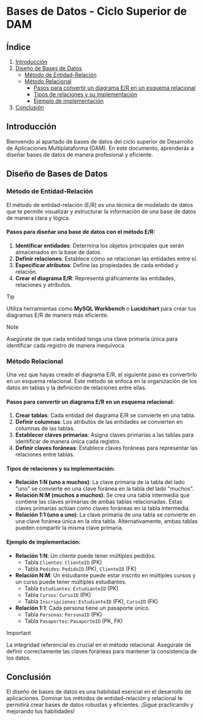 # Bases de Datos - Ciclo Superior de DAM

## Índice
1. [Introducción](#introducción)
2. [Diseño de Bases de Datos](#diseño-de-bases-de-datos)
    - [Método de Entidad-Relación](#método-de-entidad-relación)
    - [Método Relacional](#método-relacional)
        - [Pasos para convertir un diagrama E/R en un esquema relacional](#pasos-para-convertir-un-diagrama-er-en-un-esquema-relacional)
        - [Tipos de relaciones y su implementación](#tipos-de-relaciones-y-su-implementación)
        - [Ejemplo de implementación](#ejemplo-de-implementación)
3. [Conclusión](#conclusión)

## Introducción
Bienvenido al apartado de bases de datos del ciclo superior de Desarrollo de Aplicaciones Multiplataforma (DAM). En este documento, aprenderás a diseñar bases de datos de manera profesional y eficiente.

## Diseño de Bases de Datos

### Método de Entidad-Relación
El método de entidad-relación (E/R) es una técnica de modelado de datos que te permite visualizar y estructurar la información de una base de datos de manera clara y lógica.

#### Pasos para diseñar una base de datos con el método E/R:
1. **Identificar entidades**: Determina los objetos principales que serán almacenados en la base de datos.
2. **Definir relaciones**: Establece cómo se relacionan las entidades entre sí.
3. **Especificar atributos**: Define las propiedades de cada entidad y relación.
4. **Crear el diagrama E/R**: Representa gráficamente las entidades, relaciones y atributos.

>[!TIP]
> Utiliza herramientas como **MySQL Workbench** o **Lucidchart** para crear tus diagramas E/R de manera más eficiente.

>[!NOTE]
> Asegúrate de que cada entidad tenga una clave primaria única para identificar cada registro de manera inequívoca.

### Método Relacional
Una vez que hayas creado el diagrama E/R, el siguiente paso es convertirlo en un esquema relacional. Este método se enfoca en la organización de los datos en tablas y la definición de relaciones entre ellas.

#### Pasos para convertir un diagrama E/R en un esquema relacional:
1. **Crear tablas**: Cada entidad del diagrama E/R se convierte en una tabla.
2. **Definir columnas**: Los atributos de las entidades se convierten en columnas de las tablas.
3. **Establecer claves primarias**: Asigna claves primarias a las tablas para identificar de manera única cada registro.
4. **Definir claves foráneas**: Establece claves foráneas para representar las relaciones entre tablas.

#### Tipos de relaciones y su implementación:
- **Relación 1:N (uno a muchos)**: La clave primaria de la tabla del lado "uno" se convierte en una clave foránea en la tabla del lado "muchos".
- **Relación N:M (muchos a muchos)**: Se crea una tabla intermedia que contiene las claves primarias de ambas tablas relacionadas. Estas claves primarias actúan como claves foráneas en la tabla intermedia.
- **Relación 1:1 (uno a uno)**: La clave primaria de una tabla se convierte en una clave foránea única en la otra tabla. Alternativamente, ambas tablas pueden compartir la misma clave primaria.

#### Ejemplo de implementación:
- **Relación 1:N**: Un cliente puede tener múltiples pedidos.
    - Tabla `Clientes`: `ClienteID` (PK)
    - Tabla `Pedidos`: `PedidoID` (PK), `ClienteID` (FK)
- **Relación N:M**: Un estudiante puede estar inscrito en múltiples cursos y un curso puede tener múltiples estudiantes.
    - Tabla `Estudiantes`: `EstudianteID` (PK)
    - Tabla `Cursos`: `CursoID` (PK)
    - Tabla `Inscripciones`: `EstudianteID` (FK), `CursoID` (FK)
- **Relación 1:1**: Cada persona tiene un pasaporte único.
    - Tabla `Personas`: `PersonaID` (PK)
    - Tabla `Pasaportes`: `PasaporteID` (PK, FK)

>[!IMPORTANT]
> La integridad referencial es crucial en el método relacional. Asegúrate de definir correctamente las claves foráneas para mantener la consistencia de los datos.

## Conclusión
El diseño de bases de datos es una habilidad esencial en el desarrollo de aplicaciones. Dominar los métodos de entidad-relación y relacional te permitirá crear bases de datos robustas y eficientes. ¡Sigue practicando y mejorando tus habilidades!
